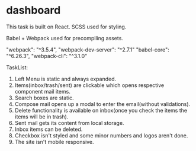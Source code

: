 # dashboard

This task is built on React.
SCSS used for styling.

Babel + Webpack used for precompiling assets.

"webpack": "^3.5.4",
"webpack-dev-server": "^2.7.1"
"babel-core": "^6.26.3",
"webpack-cli": "^3.1.0"

TaskList:

1. Left Menu is static and always expanded.
2. Items(inbox/trash/sent) are clickable which opens respective component mail items.
3. Search boxes are static.
4. Compose mail opens up a modal to enter the email(without validations).
5. Delete functionality is available on inbox(once you check the items the items will be in trash).
6. Sent mail gets its content from local storage.
7. Inbox items can be deleted.
8. Checkbox isn't styled and some minor numbers and logos aren't done.
9. The site isn't mobile responsive.
